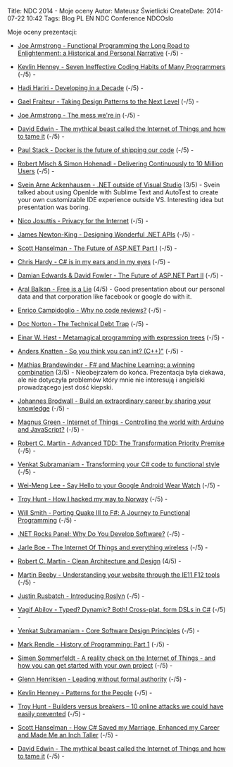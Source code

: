 Title: NDC 2014 - Moje oceny
Autor: Mateusz Świetlicki
CreateDate: 2014-07-22 10:42
Tags:	Blog
		PL
		EN
		NDC
		Conference
		NDCOslo

Moje oceny prezentacji:

 - [Joe Armstrong - Functional Programming the Long Road to Enlightenment: a Historical and Personal Narrative](http://vimeo.com/97329186) (-/5) - 

 - [Kevlin Henney - Seven Ineffective Coding Habits of Many Programmers](http://vimeo.com/97329157) (-/5) - 

 - [Hadi Hariri - Developing in a Decade](http://vimeo.com/97315946) (-/5) - 

 - [Gael Fraiteur - Taking Design Patterns to the Next Level](http://vimeo.com/97408213) (-/5) - 

 - [Joe Armstrong - The mess we&#039;re in](http://vimeo.com/97408239) (-/5) - 

 - [David Edwin - The mythical beast called the Internet of Things and how to tame it](http://vimeo.com/97408240) (-/5) - 

 - [Paul Stack - Docker is the future of shipping our code](http://vimeo.com/97415348) (-/5) - 

 - [Robert Misch &amp; Simon Hohenadl - Delivering Continuously to 10 Million Users](http://vimeo.com/97419153) (-/5) - 

 - [Svein Arne Ackenhausen - .NET outside of Visual Studio](http://vimeo.com/97419176) (3/5) - Svein talked about using OpenIde with Sublime Text and AutoTest to create your own customizable IDE experience outside VS. Interesting idea but presentation was boring.

 - [Nico Josuttis - Privacy for the Internet](http://vimeo.com/97501375) (-/5) - 

 - [James Newton-King - Designing Wonderful .NET APIs](http://vimeo.com/97501377) (-/5) - 

 - [Scott Hanselman - The Future of ASP.NET Part I](http://vimeo.com/97501412) (-/5) - 

 - [Chris Hardy - C# is in my ears and in my eyes](http://vimeo.com/97501413) (-/5) - 

 - [Damian Edwards &amp; David Fowler - The Future of ASP.NET Part II](http://vimeo.com/97505678) (-/5) - 

 - [Aral Balkan - Free is a Lie](http://vimeo.com/97505679) (4/5) - Good presentation about our personal data and that corporation like facebook or google do with it.

 - [Enrico Campidoglio - Why no code reviews?](http://vimeo.com/97505680) (-/5) - 

 - [Doc Norton - The Technical Debt Trap](http://vimeo.com/97507576) (-/5) - 

 - [Einar W. H&oslash;st - Metamagical programming with expression trees](http://vimeo.com/97514516) (-/5) - 

 - [Anders Knatten - So you think you can int? (C++)&quot;](http://vimeo.com/97507577) (-/5) - 

 - [Mathias Brandewinder - F# and Machine Learning: a winning combination](http://vimeo.com/97514517) (3/5) - Nieobejrzałem do końca. Prezentacja była ciekawa, ale nie dotyczyła problemów który mnie nie interesują i angielski prowadzącego jest dość kiepski.

 - [Johannes Brodwall - Build an extraordinary career by sharing your knowledge](http://vimeo.com/97514629) (-/5) - 

 - [Magnus Green - Internet of Things - Controlling the world with Arduino and JavaScript?](http://vimeo.com/97516287) (-/5) - 

 - [Robert C. Martin - Advanced TDD: The Transformation Priority Premise](http://vimeo.com/97516288) (-/5) - 

 - [Venkat Subramaniam - Transforming your C# code to functional style](http://vimeo.com/97519532) (-/5) - 

 - [Wei-Meng Lee - Say Hello to your Google Android Wear Watch](http://vimeo.com/97519533) (-/5) - 

 - [Troy Hunt - How I hacked my way to Norway](http://vimeo.com/97530814) (-/5) - 

 - [Will Smith - Porting Quake III to F#: A Journey to Functional Programming](http://vimeo.com/97530815) (-/5) - 

 - [.NET Rocks Panel: Why Do You Develop Software?](http://vimeo.com/97530817) (-/5) - 

 - [Jarle Boe - The Internet Of Things and everything wireless](http://vimeo.com/97530862) (-/5) - 

 - [Robert C. Martin - Clean Architecture and Design](http://vimeo.com/97530863) (4/5) - 

 - [Martin Beeby - Understanding your website through the IE11 F12 tools](http://vimeo.com/97537017) (-/5) - 

 - [Justin Rusbatch - Introducing Roslyn](http://vimeo.com/97537019) (-/5) - 

 - [Vagif Abilov - Typed? Dynamic? Both! Cross-plat, form DSLs in C#](http://vimeo.com/97541183) (-/5) - 

 - [Venkat Subramaniam - Core Software Design Principles](http://vimeo.com/97541185) (-/5) - 

 - [Mark Rendle - History of Programming: Part 1](http://vimeo.com/97541186) (-/5) - 

 - [Simen Sommerfeldt - A reality check on the Internet of Things - and how you can get started with your own project](http://vimeo.com/97567956) (-/5) - 

 - [Glenn Henriksen - Leading without formal authority](http://vimeo.com/97344526) (-/5) - 

 - [Kevlin Henney - Patterns for the People](http://vimeo.com/97344527) (-/5) - 

 - [Troy Hunt - Builders versus breakers &ndash; 10 online attacks we could have easily prevented](http://vimeo.com/97344528) (-/5) - 

 - [Scott Hanselman - How C# Saved my Marriage, Enhanced my Career and Made Me an Inch Taller](http://vimeo.com/97349222) (-/5) - 

 - [David Edwin - The mythical beast called the Internet of Things and how to tame it](http://vimeo.com/97408240) (-/5) - 

